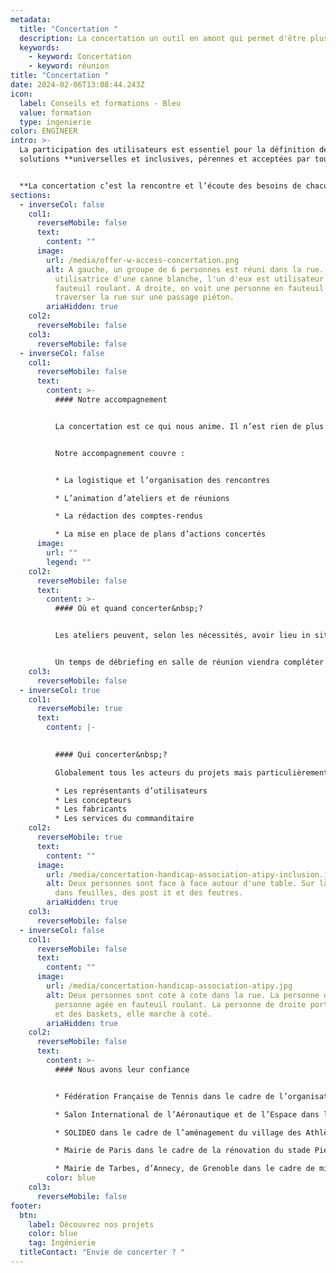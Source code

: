 ```yaml
---
metadata:
  title: "Concertation "
  description: La concertation un outil en amont qui permet d'être plus efficient
  keywords:
    - keyword: Concertation
    - keyword: réunion
title: "Concertation "
date: 2024-02-06T13:08:44.243Z
icon:
  label: Conseils et formations - Bleu
  value: formation
  type: ingenierie
color: ENGINEER
intro: >-
  La participation des utilisateurs est essentiel pour la définition de
  solutions **universelles et inclusives, pérennes et acceptées par tous.** 


  **La concertation c’est la rencontre et l’écoute des besoins de chacune des parties.**
sections:
  - inverseCol: false
    col1:
      reverseMobile: false
      text:
        content: ""
      image:
        url: /media/offer-w-access-concertation.png
        alt: A gauche, un groupe de 6 personnes est réuni dans la rue. L'une d'elle est
          utilisatrice d'une canne blanche, l'un d'eux est utilisateur de
          fauteuil roulant. A droite, on voit une personne en fauteuil roulant
          traverser la rue sur une passage piéton.
        ariaHidden: true
    col2:
      reverseMobile: false
    col3:
      reverseMobile: false
  - inverseCol: false
    col1:
      reverseMobile: false
      text:
        content: >-
          #### Notre accompagnement


          La concertation est ce qui nous anime. Il n’est rien de plus cohérent pour nous que de faire se rencontrer la diversité des besoins, attentes et compétences pour faire émerger des solutions décidées collectivement.


          Notre accompagnement couvre :


          * La logistique et l’organisation des rencontres

          * L’animation d’ateliers et de réunions

          * La rédaction des comptes-rendus

          * La mise en place de plans d’actions concertés
      image:
        url: ""
        legend: ""
    col2:
      reverseMobile: false
      text:
        content: >-
          #### Où et quand concerter&nbsp;?


          Les ateliers peuvent, selon les nécessités, avoir lieu in situ ou en salle de réunion. Cela dépend de ce qui est attendu. Pour de l’aménagement ou pour solliciter un avis sur un événement, la visite terrain est évidemment indispensable.


          Un temps de débriefing en salle de réunion viendra compléter la démarche. C’est également le cas pour un projet de création, où l’intérieur favorise la qualité d’écoute et de travail. La concertation doit avoir lieu le plus en amont possible mais reste nécessaire à toutes les phases d’un projet.
    col3:
      reverseMobile: false
  - inverseCol: true
    col1:
      reverseMobile: true
      text:
        content: |-
          

          #### Qui concerter&nbsp;?

          Globalement tous les acteurs du projets mais particulièrement :

          * Les représentants d’utilisateurs
          * Les concepteurs
          * Les fabricants
          * Les services du commanditaire
    col2:
      reverseMobile: true
      text:
        content: ""
      image:
        url: /media/concertation-handicap-association-atipy-inclusion.jpg
        alt: Deux personnes sont face à face autour d'une table. Sur la table sont posés
          dans feuilles, des post it et des feutres.
        ariaHidden: true
    col3:
      reverseMobile: false
  - inverseCol: false
    col1:
      reverseMobile: false
      text:
        content: ""
      image:
        url: /media/concertation-handicap-association-atipy.jpg
        alt: Deux personnes sont cote à cote dans la rue. La personne de gauche est une
          personne agée en fauteuil roulant. La personne de droite porte un jean
          et des baskets, elle marche à coté.
        ariaHidden: true
    col2:
      reverseMobile: false
      text:
        content: >-
          #### N﻿ous avons leur confiance


          * Fédération Française de Tennis dans le cadre de l’organisation du tournoi de Roland-Garros

          * Salon International de l’Aéronautique et de l’Espace dans le cadre du Salon du Bourget

          * SOLIDEO dans le cadre de l’aménagement du village des Athlètes pour les JO 2024

          * Mairie de Paris dans le cadre de la rénovation du stade Pierre de Coubertin

          * Mairie de Tarbes, d’Annecy, de Grenoble dans le cadre de missions sur l’aménagement de l’espace public
        color: blue
    col3:
      reverseMobile: false
footer:
  btn:
    label: Découvrez nos projets
    color: blue
    tag: Ingénierie
  titleContact: "Envie de concerter ? "
---
```

